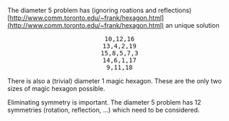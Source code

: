 
The diameter 5 problem has (ignoring roations and reflections)
[http://www.comm.toronto.edu/~frank/hexagon.html](http://www.comm.toronto.edu/~frank/hexagon.html) an unique solution

<center>
<pre>
10,12,16
13,4,2,19
15,8,5,7,3
14,6,1,17
9,11,18
</pre>
</center>


There is also a (trivial) diameter 1 magic hexagon. These are the only two sizes of magic hexagon possible.


Eliminating symmetry is important. The diameter 5 problem has 12 symmetries (rotation, reflection, ...) which need to be considered.

